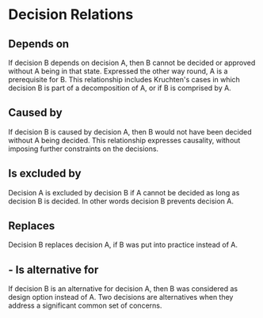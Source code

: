 # Decision Relations

## Depends on

If decision B depends on decision A, then B cannot be decided or approved without A being in that state. Expressed the other way round, A is a prerequisite for B. This relationship includes Kruchten's cases in which decision B is part of a decomposition of A, or if B is comprised by A.

## Caused by

If decision B is caused by decision A, then B would not have been decided without A being decided. This relationship expresses causality, without imposing further constraints on the decisions.

## Is excluded by

Decision A is excluded by decision B if A cannot be decided as long as decision B is decided. In other words decision B prevents decision A.

## Replaces

Decision B replaces decision A, if B was put into practice instead of A.

## - Is alternative for

If decision B is an alternative for decision A, then B was considered as design option instead of A. Two decisions are alternatives when they address a significant common set of concerns.
